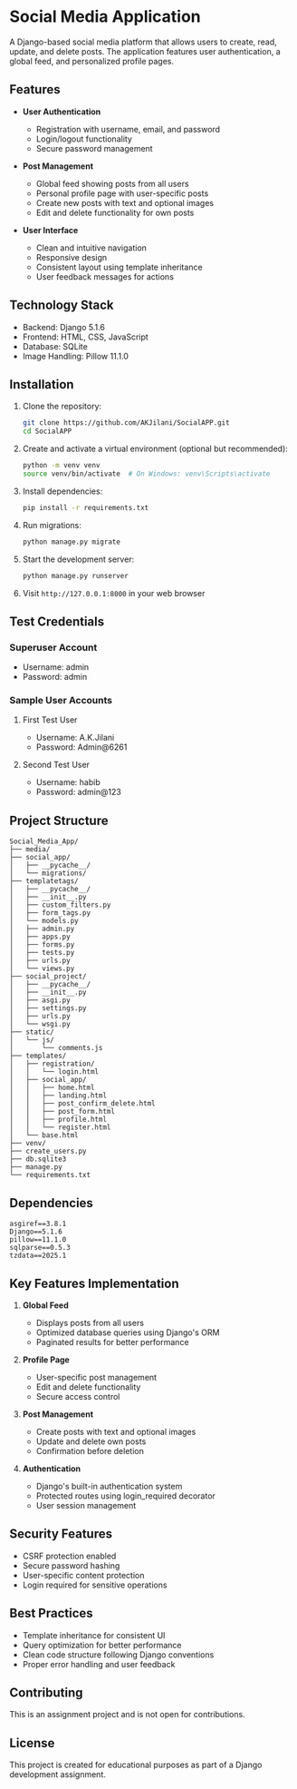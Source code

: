 # Social Media Application

A Django-based social media platform that allows users to create, read, update, and delete posts. The application features user authentication, a global feed, and personalized profile pages.

## Features

- **User Authentication**
  - Registration with username, email, and password
  - Login/logout functionality
  - Secure password management

- **Post Management**
  - Global feed showing posts from all users
  - Personal profile page with user-specific posts
  - Create new posts with text and optional images
  - Edit and delete functionality for own posts

- **User Interface**
  - Clean and intuitive navigation
  - Responsive design
  - Consistent layout using template inheritance
  - User feedback messages for actions

## Technology Stack

- Backend: Django 5.1.6
- Frontend: HTML, CSS, JavaScript
- Database: SQLite
- Image Handling: Pillow 11.1.0

## Installation

1. Clone the repository:
   ```bash
   git clone https://github.com/AKJilani/SocialAPP.git
   cd SocialAPP
   ```

2. Create and activate a virtual environment (optional but recommended):
   ```bash
   python -m venv venv
   source venv/bin/activate  # On Windows: venv\Scripts\activate
   ```

3. Install dependencies:
   ```bash
   pip install -r requirements.txt
   ```

4. Run migrations:
   ```bash
   python manage.py migrate
   ```

5. Start the development server:
   ```bash
   python manage.py runserver
   ```

6. Visit `http://127.0.0.1:8000` in your web browser

## Test Credentials

### Superuser Account
- Username: admin
- Password: admin

### Sample User Accounts
1. First Test User
   - Username: A.K.Jilani
   - Password: Admin@6261

2. Second Test User
   - Username: habib
   - Password: admin@123

## Project Structure

```
Social_Media_App/
├── media/
├── social_app/
│   ├── __pycache__/
│   └── migrations/
├── templatetags/
│   ├── __pycache__/
│   ├── __init__.py
│   ├── custom_filters.py
│   ├── form_tags.py
│   └── models.py
│   ├── admin.py
│   ├── apps.py
│   ├── forms.py
│   ├── tests.py
│   ├── urls.py
│   └── views.py
├── social_project/
│   ├── __pycache__/
│   ├── __init__.py
│   ├── asgi.py
│   ├── settings.py
│   ├── urls.py
│   └── wsgi.py
├── static/
│   └── js/
│       └── comments.js
├── templates/
│   ├── registration/
│   │   └── login.html
│   ├── social_app/
│   │   ├── home.html
│   │   ├── landing.html
│   │   ├── post_confirm_delete.html
│   │   ├── post_form.html
│   │   ├── profile.html
│   │   └── register.html
│   └── base.html
├── venv/
├── create_users.py
├── db.sqlite3
├── manage.py
└── requirements.txt
```

## Dependencies

```
asgiref==3.8.1
Django==5.1.6
pillow==11.1.0
sqlparse==0.5.3
tzdata==2025.1
```

## Key Features Implementation

1. **Global Feed**
   - Displays posts from all users
   - Optimized database queries using Django's ORM
   - Paginated results for better performance

2. **Profile Page**
   - User-specific post management
   - Edit and delete functionality
   - Secure access control

3. **Post Management**
   - Create posts with text and optional images
   - Update and delete own posts
   - Confirmation before deletion

4. **Authentication**
   - Django's built-in authentication system
   - Protected routes using login_required decorator
   - User session management

## Security Features

- CSRF protection enabled
- Secure password hashing
- User-specific content protection
- Login required for sensitive operations

## Best Practices

- Template inheritance for consistent UI
- Query optimization for better performance
- Clean code structure following Django conventions
- Proper error handling and user feedback

## Contributing

This is an assignment project and is not open for contributions.

## License

This project is created for educational purposes as part of a Django development assignment.